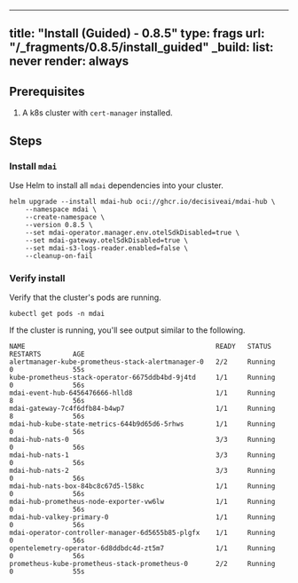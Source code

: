 
---
title: "Install (Guided) - 0.8.5"
type: frags
url: "/_fragments/0.8.5/install_guided"
_build:
  list: never
  render: always
---

## Prerequisites

1. A k8s cluster with `cert-manager` installed.

## Steps

### Install `mdai`

Use Helm to install all `mdai` dependencies into your cluster.

```
helm upgrade --install mdai-hub oci://ghcr.io/decisiveai/mdai-hub \
    --namespace mdai \
    --create-namespace \
    --version 0.8.5 \
    --set mdai-operator.manager.env.otelSdkDisabled=true \
    --set mdai-gateway.otelSdkDisabled=true \
    --set mdai-s3-logs-reader.enabled=false \
    --cleanup-on-fail
```

### Verify install

Verify that the cluster's pods are running.

```
kubectl get pods -n mdai
```

If the cluster is running, you'll see output similar to the following.

```
NAME                                                READY   STATUS    RESTARTS        AGE
alertmanager-kube-prometheus-stack-alertmanager-0   2/2     Running   0               55s
kube-prometheus-stack-operator-6675ddb4bd-9j4td     1/1     Running   0               56s
mdai-event-hub-6456476666-hlld8                     1/1     Running   8               56s
mdai-gateway-7c4f6dfb84-b4wp7                       1/1     Running   8               56s
mdai-hub-kube-state-metrics-644b9d65d6-5rhws        1/1     Running   0               56s
mdai-hub-nats-0                                     3/3     Running   0               56s
mdai-hub-nats-1                                     3/3     Running   0               56s
mdai-hub-nats-2                                     3/3     Running   0               56s
mdai-hub-nats-box-84bc8c67d5-l58kc                  1/1     Running   0               56s
mdai-hub-prometheus-node-exporter-vw6lw             1/1     Running   0               56s
mdai-hub-valkey-primary-0                           1/1     Running   0               56s
mdai-operator-controller-manager-6d5655b85-plgfx    1/1     Running   0               56s
opentelemetry-operator-6d8ddbdc4d-zt5m7             1/1     Running   0               56s
prometheus-kube-prometheus-stack-prometheus-0       2/2     Running   0               55s
```
